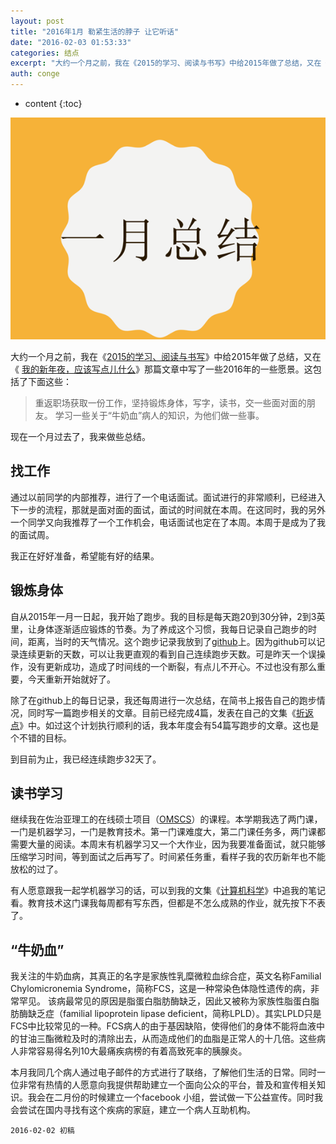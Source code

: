 ```yaml
---
layout: post
title: "2016年1月 勒紧生活的脖子 让它听话"
date: "2016-02-03 01:53:33"
categories: 结点
excerpt: "大约一个月之前，我在《2015的学习、阅读与书写》中给2015年做了总结，又在《我的新年夜，应该写点儿什么》那篇文章中写了一些2016年的一些愿..."
auth: conge
---
```

* content
{:toc}

![一月总结](/assets/images/结点/118382-0cd599628ad78457.png)

大约一个月之前，我在《[2015的学习、阅读与书写](http://www.jianshu.com/p/0c090f4d6dc0)》中给2015年做了总结，又在《
[我的新年夜，应该写点儿什么](http://www.jianshu.com/p/697b7b542fbb)》那篇文章中写了一些2016年的一些愿景。这包括了下面这些：

> 重返职场获取一份工作，坚持锻炼身体，写字，读书，交一些面对面的朋友。
> 学习一些关于“牛奶血”病人的知识，为他们做一些事。

现在一个月过去了，我来做些总结。

## 找工作

通过以前同学的内部推荐，进行了一个电话面试。面试进行的非常顺利，已经进入下一步的流程，那就是面对面的面试，面试的时间就在本周。在这同时，我的另外一个同学又向我推荐了一个工作机会，电话面试也定在了本周。本周于是成为了我的面试周。

我正在好好准备，希望能有好的结果。

## 锻炼身体

自从2015年一月一日起，我开始了跑步。我的目标是每天跑20到30分钟，2到3英里，让身体逐渐适应锻炼的节奏。为了养成这个习惯，我每日记录自己跑步的时间，距离，当时的天气情况。这个跑步记录我放到了[github](https://github.com/conge/RunningStreak/)上。因为github可以记录连续更新的天数，可以让我更直观的看到自己连续跑步天数。可是昨天一个误操作，没有更新成功，造成了时间线的一个断裂，有点儿不开心。不过也没有那么重要，今天重新开始就好了。

除了在github上的每日记录，我还每周进行一次总结，在简书上报告自己的跑步情况，同时写一篇跑步相关的文章。目前已经完成4篇，发表在自己的文集《[折返点](http://www.jianshu.com/notebooks/2906146/latest)》中。如过这个计划执行顺利的话，我本年度会有54篇写跑步的文章。这也是个不错的目标。

到目前为止，我已经连续跑步32天了。

## 读书学习

继续我在佐治亚理工的在线硕士项目（[OMSCS](http://www.omscs.gatech.edu/)）的课程。本学期我选了两门课，一门是机器学习，一门是教育技术。第一门课难度大，第二门课任务多，两门课都需要大量的阅读。本周末有机器学习又一个大作业，因为我要准备面试，就只能够压缩学习时间，等到面试之后再写了。时间紧任务重，看样子我的农历新年也不能放松的过了。

有人愿意跟我一起学机器学习的话，可以到我的文集《[计算机科学](http://www.jianshu.com/notebooks/1278058/latest)》中追我的笔记看。教育技术这门课我每周都有写东西，但都是不怎么成熟的作业，就先按下不表了。

## “牛奶血”

我关注的牛奶血病，其真正的名字是家族性乳糜微粒血综合症，英文名称Familial Chylomicronemia Syndrome，简称FCS，这是一种常染色体隐性遗传的病，非常罕见。 该病最常见的原因是脂蛋白脂肪酶缺乏，因此又被称为家族性脂蛋白脂肪酶缺乏症（familial lipoprotein lipase deficient，简称LPLD）。其实LPLD只是FCS中比较常见的一种。FCS病人的由于基因缺陷，使得他们的身体不能将血液中的甘油三酯微粒及时的清除出去，从而造成他们的血脂是正常人的十几倍。这些病人非常容易得名列10大最痛疾病榜的有着高致死率的胰腺炎。

本月我同几个病人通过电子邮件的方式进行了联络，了解他们生活的日常。同时一位非常有热情的人愿意向我提供帮助建立一个面向公众的平台，普及和宣传相关知识。我会在二月份的时候建立一个facebook 小组，尝试做一下公益宣传。同时我会尝试在国内寻找有这个疾病的家庭，建立一个病人互助机构。

```
2016-02-02 初稿
```
